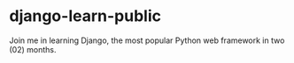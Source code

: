 # django-learn-public
Join me in learning Django, the most popular Python web framework in two (02) months.
